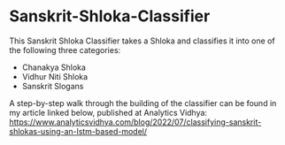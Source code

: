 # Sanskrit-Shloka-Classifier

This Sanskrit Shloka Classifier takes a Shloka and classifies it into one of the following three categories:

- Chanakya Shloka
- Vidhur Niti Shloka
- Sanskrit Slogans

A step-by-step walk through the building of the classifier can be found in my article linked below, published at Analytics Vidhya:
https://www.analyticsvidhya.com/blog/2022/07/classifying-sanskrit-shlokas-using-an-lstm-based-model/
